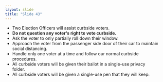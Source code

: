 ```yaml
---
layout: slide
title: "Slide 43"
---
```


- Two Election Officers will assist curbside voters.
- **Do not question any voter's right to vote curbside.**
- Ask the voter to only partially roll down their window.
- Approach the voter from the passenger side door of their car to maintain social distancing.
- Handle only one voter at a time and follow our normal curbside procedures.
- All curbside voters will be given their ballot in a single-use privacy folder.
- All curbside voters will be given a single-use pen that they will keep.